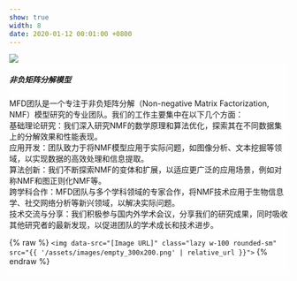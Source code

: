 ```yaml
---
show: true
width: 8
date: 2020-01-12 00:01:00 +0800
---
```

<div>
  <img data-src="{{ 'assets/images/covers/cover1.jpg' | relative_url }}" class="lazy w-100 rounded-sm" src="{{ '/assets/images/empty_300x200.png' | relative_url }}">

  <div class="card-img-overlay" style="overflow: scroll; background: rgb(255,255,255,0.8)">
    <h5 class="card-title">非负矩阵分解模型</h5>
    <p class="card-text">
      MFD团队是一个专注于非负矩阵分解（Non-negative Matrix Factorization, NMF）模型研究的专业团队。我们的工作主要集中在以下几个方面：<br>
      基础理论研究：我们深入研究NMF的数学原理和算法优化，探索其在不同数据集上的分解效果和性能表现。<br>
      应用开发：团队致力于将NMF模型应用于实际问题，如图像分析、文本挖掘等领域，以实现数据的高效处理和信息提取。<br>
      算法创新：我们不断探索NMF的变体和扩展，以适应更广泛的应用场景，例如对称NMF和图正则化NMF等。<br>
      跨学科合作：MFD团队与多个学科领域的专家合作，将NMF技术应用于生物信息学、社交网络分析等新兴领域，以解决实际问题。<br>
      技术交流与分享：我们积极参与国内外学术会议，分享我们的研究成果，同时吸收其他研究者的最新发现，以促进团队的学术成长和技术进步。
    </p>
    <p class="card-text">
      {% raw %}
      <code>&lt;img data-src=&quot;[Image URL]&quot; class=&quot;lazy w-100 rounded-sm&quot; src=&quot;{{ '/assets/images/empty_300x200.png' | relative_url }}&quot;&gt;</code>
      {% endraw %}
    </p>
  </div>
</div>
